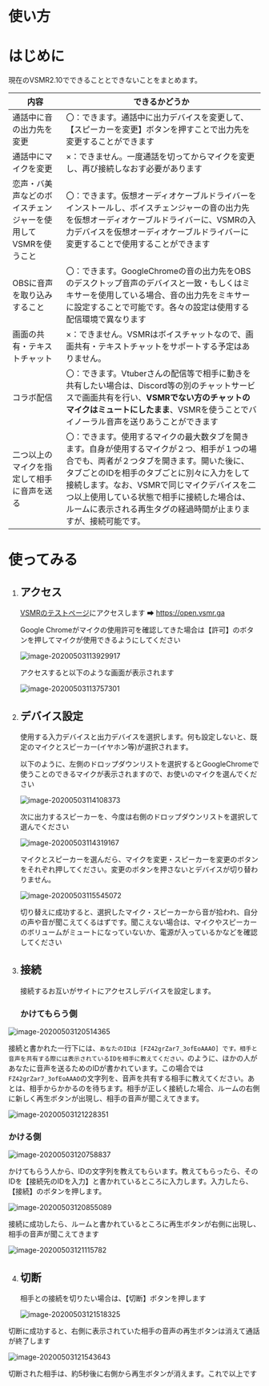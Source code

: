 # 使い方



# はじめに

現在のVSMR2.10でできることとできないことをまとめます。

| 内容                                                         | できるかどうか                                               |
| ------------------------------------------------------------ | ------------------------------------------------------------ |
| 通話中に音の出力先を変更                                     | 〇：できます。通話中に出力デバイスを変更して、【スピーカーを変更】ボタンを押すことで出力先を変更することができます |
| 通話中にマイクを変更                                         | ×：できません。一度通話を切ってからマイクを変更し、再び接続しなおす必要があります |
| 恋声・バ美声などのボイスチェンジャーを使用してVSMRを使うこと | 〇：できます。仮想オーディオケーブルドライバーをインストールし、ボイスチェンジャーの音の出力先を仮想オーディオケーブルドライバーに、VSMRの入力デバイスを仮想オーディオケーブルドライバーに変更することで使用することができます |
| OBSに音声を取り込みすること                                  | 〇：できます。GoogleChromeの音の出力先をOBSのデスクトップ音声のデバイスと一致・もしくはミキサーを使用している場合、音の出力先をミキサーに設定することで可能です。各々の設定は使用する配信環境で異なります |
| 画面の共有・テキストチャット                                 | ×：できません。VSMRはボイスチャットなので、画面共有・テキストチャットをサポートする予定はありません。 |
| コラボ配信                                                   | 〇：できます。Vtuberさんの配信等で相手に動きを共有したい場合は、Discord等の別のチャットサービスで画面共有を行い、**VSMRでない方のチャットのマイクはミュートにしたまま**、VSMRを使うことでバイノーラル音声を送りあうことができます |
| 二つ以上のマイクを指定して相手に音声を送る                   | 〇：できます。使用するマイクの最大数タブを開きます。自身が使用するマイクが２つ、相手が１つの場合でも、両者が２つタブを開きます。開いた後に、タブごとのIDを相手のタブごとに別々に入力をして接続します。なお、VSMRで同じマイクデバイスを二つ以上使用している状態で相手に接続した場合は、ルームに表示される再生タグの経過時間が止まりますが、接続可能です。 |



# 使ってみる

1. ## アクセス

   [VSMRのテストページ](https://open.vsmr.ga)にアクセスします ➡ https://open.vsmr.ga

   Google Chromeがマイクの使用許可を確認してきた場合は【許可】のボタンを押してマイクが使用できるようにしてください

   ![image-20200503113929917](HowToUse.assets/image-20200503113929917.png)

   アクセスすると以下のような画面が表示されます

   ![image-20200503113757301](HowToUse.assets/image-20200503113757301.png)

   

2. ## デバイス設定

   使用する入力デバイスと出力デバイスを選択します。何も設定しないと、既定のマイクとスピーカー(イヤホン等)が選択されます。

   以下のように、左側のドロップダウンリストを選択するとGoogleChromeで使うことのできるマイクが表示されますので、お使いのマイクを選んでください

   

   ![image-20200503114108373](HowToUse.assets/image-20200503114108373.png)

   

   次に出力するスピーカーを、今度は右側のドロップダウンリストを選択して選んでください

   

   ![image-20200503114319167](HowToUse.assets/image-20200503114319167.png)

   

   マイクとスピーカーを選んだら、マイクを変更・スピーカーを変更のボタンをそれぞれ押してください。変更のボタンを押さないとデバイスが切り替わりません。

   

   ![image-20200503115545072](HowToUse.assets/image-20200503115545072.png)

   

   切り替えに成功すると、選択したマイク・スピーカーから音が拾われ、自分の声や音が聞こえてくるはずです。聞こえない場合は、マイクやスピーカーのボリュームがミュートになっていないか、電源が入っているかなどを確認してください

   

3. ## 接続

   接続するお互いがサイトにアクセスしデバイスを設定します。

   ### かけてもらう側



![image-20200503120514365](HowToUse.assets/image-20200503120514365.png)



   接続と書かれた一行下には、`あなたのIDは [FZ42grZar7_3ofEoAAAO] です。相手と音声を共有する際には表示されているIDを相手に教えてください。`のように、ほかの人があなたに音声を送るためのIDが書かれています。この場合では`FZ42grZar7_3ofEoAAAO`の文字列を、音声を共有する相手に教えてください。あとは、相手からかかるのを待ちます。相手が正しく接続した場合、ルームの右側に新しく再生ボタンが出現し、相手の音声が聞こえてきます。

   ![image-20200503121228351](HowToUse.assets/image-20200503121228351.png)



   

   ### かける側

   

![image-20200503120758837](HowToUse.assets/image-20200503120758837.png)

   かけてもらう人から、IDの文字列を教えてもらいます。教えてもらったら、そのIDを【接続先のIDを入力】と書かれているところに入力します。入力したら、【接続】のボタンを押します。

   ![image-20200503120855089](HowToUse.assets/image-20200503120855089.png)



   接続に成功したら、ルームと書かれているところに再生ボタンが右側に出現し、相手の音声が聞こえてきます

   ![image-20200503121115782](HowToUse.assets/image-20200503121115782.png)



4. ## 切断

   相手との接続を切りたい場合は、【切断】ボタンを押します

   ![image-20200503121518325](HowToUse.assets/image-20200503121518325.png)
   
切断に成功すると、右側に表示されていた相手の音声の再生ボタンは消えて通話が終了します
   
   
   
   ![image-20200503121543643](HowToUse.assets/image-20200503121543643.png)
   
   
   
   切断された相手は、約5秒後に右側から再生ボタンが消えます。これで以上です



